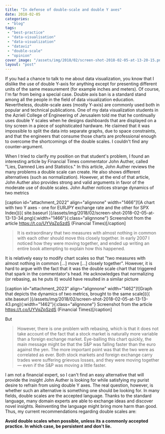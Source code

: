 ```yaml
---
title: "In defense of double-scale and double Y axes"
date: 2018-02-05
categories: 
 - "blog"
tags: 
 - "best-practice"
 - "data-visualisation"
 - "data-visualization"
 - "dataviz"
 - "double-scale"
 - "opinion"
cover_image: "/assets/img/2018/02/screen-shot-2018-02-05-at-13-20-15.png"
layout: "post"
---
```


If you had a chance to talk to me about data visualization, you know that I dislike the use of double Y-axis for anything except for presenting different units of the same measurement (for example inches and meters). Of course, I'm far from being a special case.  Double axis ban is a standard stand among all the people in the field of data visualization education. Nevertheless, double-scale axes (mostly Y-axis) are commonly used both in popular and technical publications. One of my data visualization students in the Azrieli College of Engineering of Jerusalem told me that he continually uses double Y scales when he designs dashboards that are displayed on a tiny screen in a piece of sophisticated hardware. He claimed that it was impossible to split the data into separate graphs, due to space constraints, and that the engineers that consume those charts are professional enough to overcome the shortcomings of the double scales. I couldn't find any counter-argument.

When I tried to clarify my position on that student's problem, I found an interesting article by Financial Times commentator John Auther, called "Lies, Damned Lies and Statistics." In this article, John Auther reviews the many problems a double scale can create. He also shows different alternatives (such as normalization). However, at the end of that article, John Auther also provides strong and valid arguments in favor of the moderate use of double scales. John Auther notices strange dynamics of two metrics

[caption id="attachment_2022" align="alignnone" width="1466"]![A chart with two Y axes - one for EURJPY exchange rate and the other for SPX Index]({{ site.baseurl }}/assets/img/2018/02/screen-shot-2018-02-05-at-13-13-34.png){:width="1466"}{:class="alignnone"} Screenshot from the article https://t.co/UYVqZpSzdS (Financial Times)[/caption]

> It is extraordinary that two measures with almost nothing in common with each other should move this closely together. In early 2007 I noticed how they were moving together, and ended up writing an entire book attempting to explain how this happened.


It is relatively easy to modify chart scales so that "two measures with almost nothing in common [...] move [...] closely together". However, it is hard to argue with the fact that it was the double scale chart that triggered that spark in the commentator's head.  He acknowledges that normalizing (or rebasing, as he puts it) would have resulted in a similar picture

[caption id="attachment_2023" align="alignnone" width="1462"]![Graph that depicts the dynamics of two metrics, brought to the same scale]({{ site.baseurl }}/assets/img/2018/02/screen-shot-2018-02-05-at-13-13-43.png){:width="1462"}{:class="alignnone"} Screenshot from the article https://t.co/UYVqZpSzdS (Financial Times)[/caption]

But

> However, there is one problem with rebasing, which is that it does not take account of the fact that a stock market is naturally more variable than a foreign exchange market. Eye-balling this chart quickly, the main message might be that the S&P was falling faster than the euro against the yen. The more important point was that the two were as correlated as ever. Both stock markets and foreign exchange carry trades were suffering grievous losses, and they were moving together — even if the S&P was moving a little faster.


I am not a financial expert, so I can't find an easy alternative that will provide the insight John Auther is looking for while satisfying my purist desire to refrain from using double Y axes. The real question, however, is whether such an alternative is something one should be looking for. In many fields, double scales are the accepted language. Thanks to the standard language, many domain experts are able to exchange ideas and discover novel insights.  Reinventing the language might bring more harm than good. Thus, my current recommendations regarding double scales are:

**Avoid double scales when possible, unless its a commonly accepted practice. In which case, be persistent and don't lie.**

 
